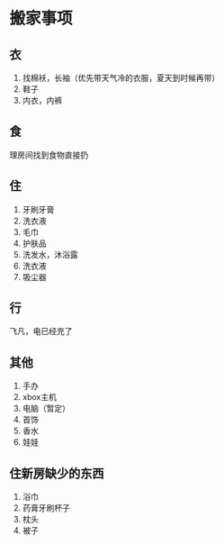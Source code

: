 # 搬家事项


## 衣

1. 找棉袄，长袖（优先带天气冷的衣服，夏天到时候再带）
2. 鞋子
3. 内衣，内裤

## 食

理房间找到食物直接扔

## 住

1. 牙刷牙膏
2. 洗衣液
3. 毛巾
4. 护肤品
5. 洗发水，沐浴露
6. 洗衣液
7. 吸尘器

## 行

飞凡，电已经充了

## 其他

1. 手办
2. xbox主机
3. 电脑（暂定）
4. 首饰
5. 香水
6. 娃娃


## 住新房缺少的东西

1. 浴巾
2. 药膏牙刷杯子
3. 枕头
4. 被子
